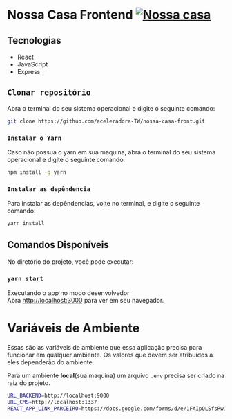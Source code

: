 # Nossa Casa Frontend [![Nossa casa](https://github.com/aceleradora-TW/nossa-casa-front/actions/workflows/development.yml/badge.svg?branch=main)](https://github.com/aceleradora-TW/nossa-casa-front/actions/workflows/development.yml)

## Tecnologias

- React
- JavaScript
- Express

## `Clonar repositório`

 Abra o terminal do seu sistema operacional e digite o seguinte comando:

  ```bash
  git clone https://github.com/aceleradora-TW/nossa-casa-front.git
  ```
  ### `Instalar o Yarn`

 Caso não possua o yarn em sua maquína, abra o terminal do seu sistema operacional e digite o seguinte comando:

  ```bash
  npm install -g yarn
  ```
  
 ### `Instalar as depêndencia`
 
 Para instalar as depêndencias, volte no terminal, e digite o seguinte comando:
 
  ```bash
  yarn install
  ```
## Comandos Disponíveis

No diretório do projeto, você pode executar:

### `yarn start`

Executando o app no modo desenvolvedor\
Abra [http://localhost:3000](http://localhost:3000) para ver em seu navegador.

# Variáveis de Ambiente
Essas são as variáveis de ambiente que essa aplicação precisa para funcionar em qualquer ambiente.
Os valores que devem ser atribuídos a eles dependerão do ambiente.

Para um ambiente **local**(sua maquína) um arquivo `.env` precisa ser criado na raiz do projeto.

```bash
URL_BACKEND=http://localhost:9000
URL_CMS=http://localhost:1337
REACT_APP_LINK_PARCEIRO=https://docs.google.com/forms/d/e/1FAIpQLSfsRwJx-7Wa5VIOSFaH3DAAoOr3iTJFQ27qBOj5aJ5dHTUk1Q/viewform
```

